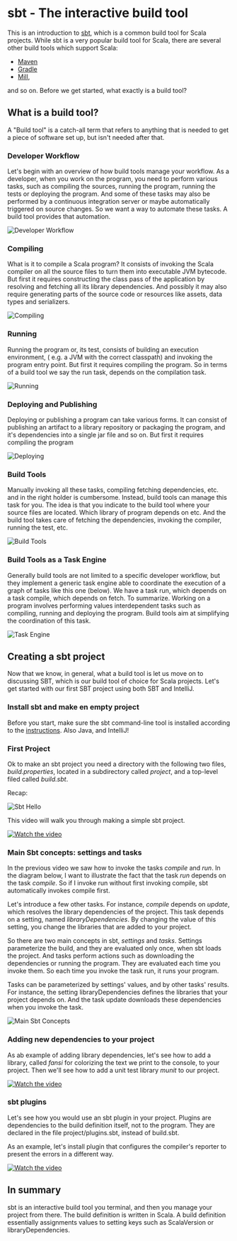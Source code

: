 # sbt - The interactive build tool

This is an introduction to [sbt](https://www.scala-sbt.org/), which is a common build tool for Scala projects. While
sbt is a very popular build tool for Scala, there are several other build tools which support Scala:

* [Maven](https://maven.apache.org/index.html)
* [Gradle](https://gradle.org/)
* [Mill](https://github.com/com-lihaoyi/mill),

and so on. Before we get started, what exactly is a build tool?

## What is a build tool?
A "Build tool" is a catch-all term that refers to anything that is needed to get a piece of software set up,
but isn't needed after that.

### Developer Workflow
Let's begin with an overview of how build tools manage your workflow.  As a developer, when you work on the program,
you need to perform various tasks, such as compiling the sources, running the program, running the tests or deploying
the program. And some of these tasks may also be performed by a continuous integration server or maybe automatically
triggered on source changes. So we want a way to automate these tasks.  A build tool provides that automation. 

![Developer Workflow](./imgs/effective-build-tool1.png)

### Compiling
What is it to compile a Scala program? It consists of invoking the Scala compiler on all the source files to turn them into 
executable JVM bytecode.  But first it requires constructing the class pass of the application by resolving and 
fetching all its library dependencies. And possibly it may also require generating parts of the source code or 
resources like assets, data types and serializers.

![Compiling](./imgs/effective-build-tool2.png)

### Running
Running the program or, its test, consists of building an execution environment, ( e.g. a JVM with the correct
classpath) and invoking the program entry point. But first it requires compiling the program.  So in terms of a build
tool we say the run task, depends on the compilation task.

![Running](./imgs/effective-build-tool3.png)

### Deploying and Publishing
Deploying or publishing a program can take various forms. It can consist of publishing an artifact to a library
repository or packaging the program, and it's dependencies into a single jar file and so on. But first it requires
compiling the program

![Deploying](./imgs/effective-build-tool4.png)

### Build Tools
Manually invoking all these tasks, compiling fetching dependencies, etc. and in the right holder is cumbersome.
Instead, build tools can manage this task for you. The idea is that you indicate to the build tool where your source
files are located. Which library of program depends on etc. And the build tool takes care of fetching the dependencies,
invoking the compiler, running the test, etc.

![Build Tools](./imgs/effective-build-tool5.png)

### Build Tools as a Task Engine
Generally build tools are not limited to a specific developer workflow, but they implement a generic task engine able
to coordinate the execution of a graph of tasks like this one (below). We have a task run, which depends on a task 
compile, which depends on fetch. To summarize. Working on a program involves performing values interdependent tasks
such as compiling, running and deploying the program. Build tools aim at simplifying the coordination of this task.


![Task Engine](./imgs/effective-build-tool6.png)

## Creating a sbt project
Now that we know, in general, what a build tool is let us move on to discussing SBT, which is our build tool of
choice for Scala projects.  Let's get started with our first SBT project using both SBT and IntelliJ. 

### Install sbt and make en empty project
Before you start, make sure the sbt command-line tool is installed according to the
[instructions]((./Installation.md)). Also Java, and IntelliJ!

### First Project
Ok to make an sbt project you need a directory with the following two files, _build.properties_,
located in a subdirectory called _project_, and a top-level filed called _build.sbt_.

Recap:

![Sbt Hello](./imgs/effective-build-tool8.png)


This video will walk you through making a simple sbt project.

[![Watch the video](./imgs/effective-build-tool-video1.png)](https://user-images.githubusercontent.com/1116629/127788461-137f0a7b-fd06-4127-8daf-9c56bfb8903f.mp4)

 
### Main Sbt concepts: settings and tasks

In the previous video we saw how to invoke the tasks _compile_ and _run_. In the diagram below, I 
want to illustrate the fact that the task _run_ depends on the task _compile_. So if I invoke run
without first invoking compile, sbt automatically invokes compile first.

Let's introduce a few other tasks. For instance, _compile_ depends on _update_, which resolves the
library dependencies of the project. This task depends on a setting, named _libraryDependencies_.
By changing the value of this setting, you change the libraries that are added to your project.

So there are two main concepts in sbt, _settings_ and _tasks_. Settings parameterize the build, and
they are evaluated only once, when sbt loads the project. And tasks perform actions such as
downloading the dependencies or running the program. They are evaluated each time you invoke them.
So each time you invoke the task run, it runs your program.

Tasks can be parameterized by settings' values, and by other tasks' results. For instance, the
setting libraryDependencies defines the libraries that your project depends on. And the task update
downloads these dependencies when you invoke the task. 

![Main Sbt Concepts](./imgs/effective-build-tool9.png)

### Adding new dependencies to your project

As ab example of adding library dependencies, let's see how to add a library, called 
_fansi_ for colorizing the text we print to the console, to your project.  Then we'll see how to add
a unit test library _munit_ to our project. 

[![Watch the video](./imgs/effective-build-tool-video2.png)](https://user-images.githubusercontent.com/1116629/129651593-e9354438-5775-4936-960c-f4de62ffc2c1.mp4)


### sbt plugins

Let's see how you would use an sbt plugin in your project. Plugins are dependencies to the build
definition itself, not to the program. They are declared in the file project/plugins.sbt, instead
of build.sbt.

As an example, let's install plugin that configures the compiler's reporter to present the errors
in a different way.


[![Watch the video](./imgs/effective-build-tool-video10.png)](https://user-images.githubusercontent.com/1116629/132779543-455e9c85-7724-4a2f-9c1b-3379df905620.mp4)


## In summary
sbt is an interactive build tool you terminal, and then you manage your project from there. The
build definition is written in Scala. A build definition essentially assignments values to setting
keys such as ScalaVersion or libraryDependencies.

